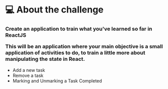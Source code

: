 <h1> 💻 About the challenge</h1>

<h3> Create an application to train what you've learned so far in ReactJS

This will be an application where your main objective is a small application of activities to do, to train a little more about manipulating the state in React.
</h3>

<ul>
<li>Add a new task</li>
<li>Remove a task</li>
<li>Marking and Unmarking a Task Completed</li>
</ul>